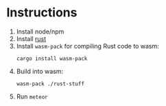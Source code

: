 # Instructions

1. Install node/npm
2. Install [rust](https://www.rust-lang.org/tools/install)
3. Install `wasm-pack` for compiling Rust code to wasm:
    ```
    cargo install wasm-pack
    ```
4. Build into wasm:
    ```
    wasm-pack ./rust-stuff
    ```
5. Run `meteor`
